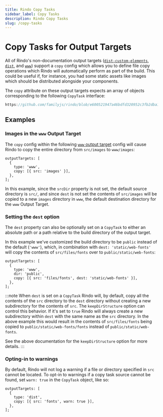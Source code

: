 ```yaml
---
title: Rindo Copy Tasks
sidebar_label: Copy Tasks
description: Rindo Copy Tasks
slug: /copy-tasks
---
```


# Copy Tasks for Output Targets

All of Rindo's non-documentation output targets
([`dist-custom-elements`](./custom-elements.md), [`dist`](./dist.md), and
[`www`](./www.md)) support a `copy` config which allows you to define file copy
operations which Rindo will automatically perform as part of the build. This
could be useful if, for instance, you had some static assets like images which
should be distributed alongside your components.

The `copy` attribute on these output targets expects an array of objects corresponding to the following `CopyTask` interface:

```ts reference title="CopyTask"
https://github.com/familyjs/rindo/blob/e600521947a46bdfd320952c3fb2dba1ca617efc/src/declarations/rindo-public-compiler.ts#L1594-L1665
```

## Examples

### Images in the `www` Output Target

The `copy` config within the following [`www` output target](./www.md) config
will cause Rindo to copy the entire directory from `src/images` to
`www/images`:

```tsx
outputTargets: [
  {
    type: 'www',
    copy: [{ src: 'images' }],
  },
];
```

In this example, since the `srcDir` property is not set, the default source
directory is `src/`, and since `dest` is not set the contents of `src/images`
will be copied to a new `images` directory in `www`, the default destination
directory for the `www` Output Target.

### Setting the `dest` option

The `dest` property can also be optionally set on a `CopyTask` to either an
absolute path or a path relative to the build directory of the output target.

In this example we've customized the build directory to be `public` instead of
the default (`'www'`), which, in combination with `dest: 'static/web-fonts'`
will copy the contents of `src/files/fonts` over to `public/static/web-fonts`:

```tsx
outputTargets: [
  {
    type: 'www',
    dir: 'public',
    copy: [{ src: 'files/fonts', dest: 'static/web-fonts' }],
  },
];
```

:::note
When `dest` is set on a `CopyTask` Rindo will, by default, copy all the contents
of the `src` directory to the `dest` directory without creating a new
subdirectory for the contents of `src`. The `keepDirStructure` option can
control this behavior. If it's set to `true` Rindo will always create a
new subdirectory within `dest` with the same name as the `src` directory. In the
above example this would result in the contents of `src/files/fonts` being copied
to `public/static/web-fonts/fonts` instead of `public/static/web-fonts`.

See the above documentation for the `keepDirStructure` option for more details.
:::

### Opting-in to warnings

By default, Rindo will not log a warning if a file or directory specified in
`src` cannot be located. To opt-in to warnings if a copy task source cannot be
found, set `warn: true` in the `CopyTask` object, like so:

```tsx
outputTargets: [
  {
    type: 'dist',
    copy: [{ src: 'fonts', warn: true }],
  },
];
```
